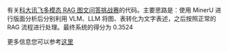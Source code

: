 有关[科大讯飞多模态 RAG 图文问答挑战赛](https://challenge.xfyun.cn/topic/info?type=Multimodal-RAG-QA)的代码。主要思路是：使用 MinerU 进行版面分析后分别利用 VLM、LLM 将图、表转化为文字表述，之后按照正常的 RAG 流程进行处理。最终系统的得分为 0.3524

更多信息您可以参考[这里](https://icnktcoe2mwu.feishu.cn/docx/JoOwdAnBToVzsLxWYW1cuOAOn2d#share-MJpCdSBuhoYcSSxkJsOccZmbnuc)

